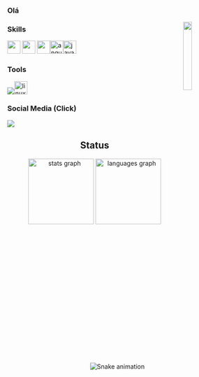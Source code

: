 ### Olá


<img src="https://i.pinimg.com/originals/57/61/5b/57615b8c0092a66c1d4058b1692955cc.gif" width="20%" align="right" />

### Skills
<img src="https://img.shields.io/badge/Python-FFD43B?style=for-the-badge&logo=python&logoColor=blue" height="30"/> <img src="https://cdn.jsdelivr.net/gh/devicons/devicon/icons/html5/html5-original.svg" height="30"/> <img src="https://cdn.jsdelivr.net/gh/devicons/devicon/icons/css3/css3-original.svg" height="30"/><img src="https://cdn.jsdelivr.net/gh/devicons/devicon/icons/angularjs/angularjs-original.svg" height="30" alt="angularjs logo"/><img src="https://cdn.jsdelivr.net/gh/devicons/devicon/icons/java/java-original.svg" height="30" alt="java logo"  />

### Tools
<img src="https://img.shields.io/badge/VSCode-0078D4?style=for-the-badge&logo=visual%20studio%20code&logoColor=white"/><img src="https://cdn.jsdelivr.net/gh/devicons/devicon/icons/linux/linux-original.svg" height="30" alt="linux logo"/>

### Social Media (Click)
<a target="_blank" href="https://www.linkedin.com/in/edu-souza-367289292/"> <img src="https://img.shields.io/badge/LinkedIn-0077B5?style=for-the-badge&logo=linkedin&logoColor=white"> </a>

<div align="center">

<h2>Status</h2>
  
<div align="center">
  <img src="https://github-readme-stats.vercel.app/api?username=edusouza455&hide_title=false&hide_rank=false&show_icons=true&include_all_commits=true&count_private=true&disable_animations=false&theme=dracula&locale=en&hide_border=false" height="150" alt="stats graph"  />
  <img src="https://github-readme-stats.vercel.app/api/top-langs?username=edusouza455&locale=en&hide_title=false&layout=compact&card_width=320&langs_count=5&theme=dracula&hide_border=false" height="150" alt="languages graph"  />
</div>

###

<br clear="both">

<img src="https://raw.githubusercontent.com/edusouza455/edusouza455/output/snake.svg" alt="Snake animation" />
